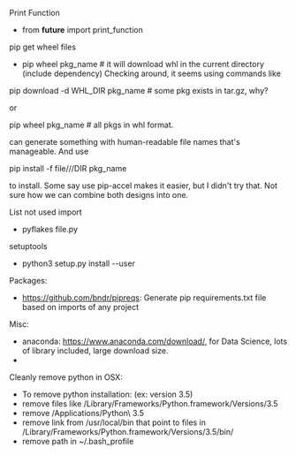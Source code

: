 Print Function
 * from __future__ import print_function

pip get wheel files
* pip wheel pkg_name # it will download whl in the current directory (include dependency)
Checking around, it seems using commands like

pip download -d WHL_DIR pkg_name # some pkg exists in tar.gz, why?

or

pip wheel pkg_name # all pkgs in whl format.

can generate something with human-readable file names that's manageable.
And use

pip install -f file///DIR pkg_name

to install. Some say use pip-accel makes it easier, but I didn't try that. Not sure how we can combine both designs into one.


List not used import
* pyflakes file.py

setuptools
* python3 setup.py install --user

Packages:
 * https://github.com/bndr/pipreqs: Generate pip requirements.txt file based on imports of any project

Misc:
 * anaconda: https://www.anaconda.com/download/, for Data Science, lots of library included, large download size.
 *

Cleanly remove python in OSX:
 * To remove python installation: (ex: version 3.5)
 * remove files like  /Library/Frameworks/Python.framework/Versions/3.5
 * remove /Applications/Python\ 3.5
 * remove link from /usr/local/bin that point to files in /Library/Frameworks/Python.framework/Versions/3.5/bin/
 * remove path in ~/.bash_profile